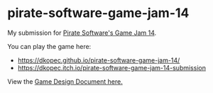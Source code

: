 # pirate-software-game-jam-14
My submission for [Pirate Software's Game Jam 14](https://itch.io/jam/pirate).

You can play the game here:

- https://dkopec.github.io/pirate-software-game-jam-14/
- https://dkopec.itch.io/pirate-software-game-jam-14-submission


View the [Game Design Document here.](./GAMEDESIGNDOC.md)
